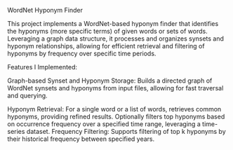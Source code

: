 WordNet Hyponym Finder

This project implements a WordNet-based hyponym finder that identifies the hyponyms (more specific terms) of given words or sets of words. Leveraging a graph data structure, it processes and organizes synsets and hyponym relationships, allowing for efficient retrieval and filtering of hyponyms by frequency over specific time periods.

Features I Implemented:

Graph-based Synset and Hyponym Storage: Builds a directed graph of WordNet synsets and hyponyms from input files, allowing for fast traversal and querying.

Hyponym Retrieval:
For a single word or a list of words, retrieves common hyponyms, providing refined results.
Optionally filters top hyponyms based on occurrence frequency over a specified time range, leveraging a time-series dataset.
Frequency Filtering: Supports filtering of top k hyponyms by their historical frequency between specified years.
